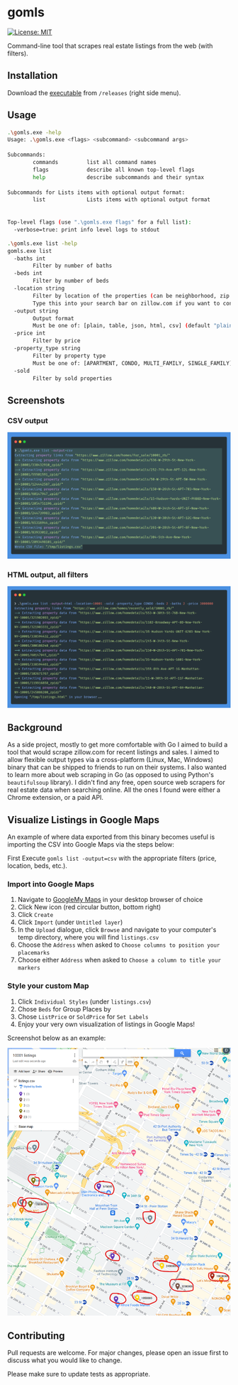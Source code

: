 # gomls

[![License:
MIT](https://img.shields.io/badge/License-MIT-blue.svg)](https://github.com/TsekNet/gomls/blob/master/LICENSE)

Command-line tool that scrapes real estate listings from the web (with filters).

## Installation

Download the [executable](https://github.com/TsekNet/gomls/releases) from `/releases` (right side menu).

## Usage

```sh
.\gomls.exe -help
Usage: .\gomls.exe <flags> <subcommand> <subcommand args>

Subcommands:
        commands         list all command names
        flags            describe all known top-level flags
        help             describe subcommands and their syntax

Subcommands for Lists items with optional output format:
        list             Lists items with optional output format


Top-level flags (use ".\gomls.exe flags" for a full list):
  -verbose=true: print info level logs to stdout
  ```

```sh
.\gomls.exe list -help
gomls.exe list
  -baths int
        Filter by number of baths
  -beds int
        Filter by number of beds
  -location string
        Filter by location of the properties (can be neighborhood, zip code, etc.).
        Type this into your search bar on zillow.com if you want to confirm the format. (default "10001")
  -output string
        Output format
        Must be one of: [plain, table, json, html, csv] (default "plain")
  -price int
        Filter by price
  -property_type string
        Filter by property type
        Must be one of: [APARTMENT, CONDO, MULTI_FAMILY, SINGLE_FAMILY]
  -sold
        Filter by sold properties
```

## Screenshots

### CSV output

![CSV, no filter](media/csv.png)

### HTML output, all filters

![HTML with filter](media/html.png)

## Background

As a side project, mostly to get more comfortable with Go I aimed to build a tool that would scrape zillow.com for recent listings and sales. I aimed to allow flexible output types via a cross-platform (Linux, Mac, Windows) binary that can be shipped to friends to run on their systems. I also wanted to learn more about web scraping in Go (as opposed to using Python's `beautifulsoup` library). I didn't find any free, open source web scrapers for real estate data when searching online. All the ones I found were either a Chrome extension, or a paid API.

## Visualize Listings in Google Maps

An example of where data exported from this binary becomes useful is importing the CSV into Google Maps via the steps below:

First Execute `gomls list -output=csv` with the appropriate filters (price, location, beds, etc.).

### Import into Google Maps

1. Navigate to [GoogleMy Maps](https://www.google.com/maps/d/u/0/home?hl=en&hl=en) in your desktop browser of choice
1. Click New icon (red circular button, bottom right)
1. Click `Create`
1. Click `Import` (under `Untitled layer`)
1. In the `Upload` dialogue, click `Browse` and navigate to your computer's temp directory, where you will find `listings.csv`
1. Choose the `Address` when asked to `Choose columns to position your placemarks`
1. Choose either `Address` when asked to `Choose a column to title your markers`

### Style your custom Map

1. Click `Individual Styles` (under `listings.csv`)
1. Chose `Beds` for Group Places by
1. Chose `ListPrice` or `SoldPrice` for `Set Labels`
1. Enjoy your very own visualization of listings in Google Maps!

Screenshot below as an example:

![Custom Google Map](media/maps.png)

## Contributing

Pull requests are welcome. For major changes, please open an issue first to discuss what you would like to change.

Please make sure to update tests as appropriate.
